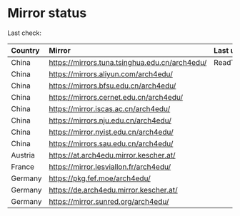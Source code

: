 <script src="./time.js"></script>
# Mirror status
Last check: <script type="text/javascript">localize(1714706561.8058171);</script>

|Country|Mirror|Last update|
|:------|:-----|:----------|
|China|https://mirrors.tuna.tsinghua.edu.cn/arch4edu/|ReadTimeout|
|China|https://mirrors.aliyun.com/arch4edu/|<script type="text/javascript">localize(1714674898);</script>|
|China|https://mirrors.bfsu.edu.cn/arch4edu/|<script type="text/javascript">localize(1714674898);</script>|
|China|https://mirrors.cernet.edu.cn/arch4edu/|<script type="text/javascript">localize(1714674898);</script>|
|China|https://mirror.iscas.ac.cn/arch4edu/|<script type="text/javascript">localize(1714674898);</script>|
|China|https://mirrors.nju.edu.cn/arch4edu/|<script type="text/javascript">localize(1714674898);</script>|
|China|https://mirror.nyist.edu.cn/arch4edu/|<script type="text/javascript">localize(1714674898);</script>|
|China|https://mirrors.sau.edu.cn/arch4edu/|<script type="text/javascript">localize(1714674898);</script>|
|Austria|https://at.arch4edu.mirror.kescher.at/|<script type="text/javascript">localize(1714674898);</script>|
|France|https://mirror.lesviallon.fr/arch4edu/|<script type="text/javascript">localize(1714674898);</script>|
|Germany|https://pkg.fef.moe/arch4edu/|<script type="text/javascript">localize(1714674898);</script>|
|Germany|https://de.arch4edu.mirror.kescher.at/|<script type="text/javascript">localize(1714674898);</script>|
|Germany|https://mirror.sunred.org/arch4edu/|<script type="text/javascript">localize(1714674898);</script>|

<script src="./tablefilter/tablefilter.js"></script>
<script src="./table.js"></script>